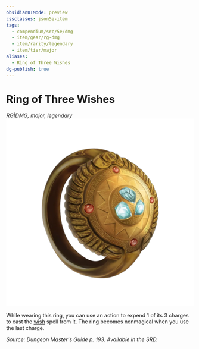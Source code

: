 ```yaml
---
obsidianUIMode: preview
cssclasses: json5e-item
tags:
  - compendium/src/5e/dmg
  - item/gear/rg-dmg
  - item/rarity/legendary
  - item/tier/major
aliases:
  - Ring of Three Wishes
dg-publish: true
---
```

# Ring of Three Wishes
*RG|DMG, major, legendary*  
![](https://raw.githubusercontent.com/5etools-mirror-2/5etools-img/main/items/DMG/Ring%20of%20Three%20Wishes.webp#right)  


While wearing this ring, you can use an action to expend 1 of its 3 charges to cast the [wish](/Admin/CLI/spells/wish.md) spell from it. The ring becomes nonmagical when you use the last charge.

*Source: Dungeon Master's Guide p. 193. Available in the SRD.*